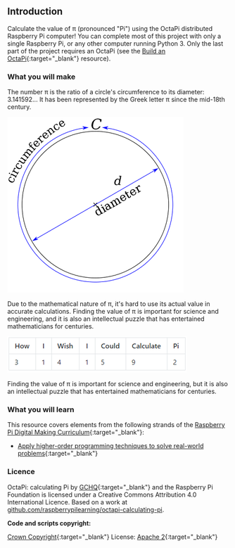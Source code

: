 ## Introduction

Calculate the value of π (pronounced "Pi") using the OctaPi distributed Raspberry Pi computer! You can complete most of this project with only a single Raspberry Pi, or any other computer running Python 3. Only the last part of the project requires an OctaPi (see the [Build an OctaPi](https://projects.raspberrypi.org/en/projects/rpi-python-build-an-octapi){:target="_blank"} resource).

### What you will make

The number π is the ratio of a circle's circumference to its diameter: 3.141592... It has been represented by the Greek letter π since the mid-18th century.

![π is the ratio of a circle’s circumference to its diameter](images/circle_diameter_radius.png)

Due to the mathematical nature of π, it's hard to use its actual value in accurate calculations. Finding the value of π is important for science and engineering, and it is also an intellectual puzzle that has entertained mathematicians for centuries.

![Calculating Pi table](images/calculating-pi-table.png)

Finding the value of π is important for science and engineering, but it is also an intellectual puzzle that has entertained mathematicians for centuries.

### What you will learn
This resource covers elements from the following strands of the [Raspberry Pi Digital Making Curriculum](http://rpf.io/curriculum){:target="_blank"}:

+ [Apply higher-order programming techniques to solve real-world problems](https://curriculum.raspberrypi.org/programming/maker/){:target="_blank"}

### Licence

OctaPi: calculating Pi by [GCHQ](https://www.gchq.gov.uk/){:target="_blank"} and the Raspberry Pi Foundation is licensed under a Creative Commons Attribution 4.0 International Licence.
Based on a work at [github.com/raspberrypilearning/octapi-calculating-pi](https://github.com/raspberrypilearning/octapi-calculating-pi).

**Code and scripts copyright:**

[Crown Copyright](https://www.nationalarchives.gov.uk/information-management/re-using-public-sector-information/uk-government-licensing-framework/crown-copyright/){:target="_blank"}
License: [Apache 2](https://www.apache.org/licenses/LICENSE-2.0){:target="_blank"}
